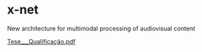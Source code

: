 # x-net
New architecture for multimodal processing of audiovisual content

[Tese___Qualificação.pdf](https://github.com/user-attachments/files/16059790/Tese___Qualificacao.pdf)
